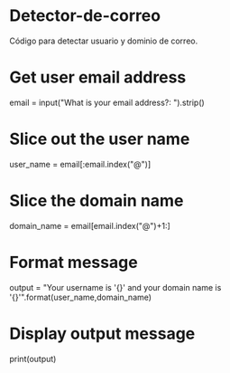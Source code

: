# Detector-de-correo
Código para detectar usuario y dominio de correo.
# Get user email address
email = input("What is your email address?: ").strip()

# Slice out the user name
user_name = email[:email.index("@")]

# Slice the domain name
domain_name = email[email.index("@")+1:]

# Format message
output = "Your username is '{}' and your domain name is '{}'".format(user_name,domain_name)

# Display output message
print(output)
